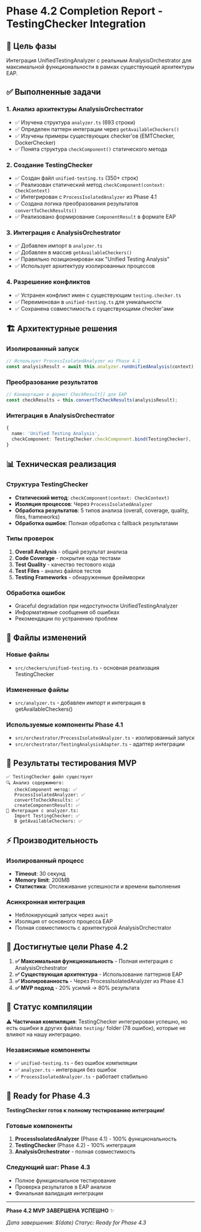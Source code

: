 # Phase 4.2 Completion Report - TestingChecker Integration

## 🎯 Цель фазы
Интеграция UnifiedTestingAnalyzer с реальным AnalysisOrchestrator для максимальной функциональности в рамках существующей архитектуры EAP.

## ✅ Выполненные задачи

### 1. Анализ архитектуры AnalysisOrchестrator
- ✅ Изучена структура `analyzer.ts` (693 строки)
- ✅ Определен паттерн интеграции через `getAvailableCheckers()`
- ✅ Изучены примеры существующих checker'ов (EMTChecker, DockerChecker)
- ✅ Понята структура `checkComponent()` статического метода

### 2. Создание TestingChecker
- ✅ Создан файл `unified-testing.ts` (350+ строк)
- ✅ Реализован статический метод `checkComponent(context: CheckContext)`
- ✅ Интегрирован с `ProcessIsolatedAnalyzer` из Phase 4.1
- ✅ Создана логика преобразования результатов `convertToCheckResults()`
- ✅ Реализовано формирование `ComponentResult` в формате EAP

### 3. Интеграция с AnalysisOrchestrator
- ✅ Добавлен импорт в `analyzer.ts`
- ✅ Добавлен в массив `getAvailableCheckers()`
- ✅ Правильно позиционирован как "Unified Testing Analysis"
- ✅ Использует архитектуру изолированных процессов

### 4. Разрешение конфликтов
- ✅ Устранен конфликт имен с существующим `testing.checker.ts`
- ✅ Переименован в `unified-testing.ts` для уникальности
- ✅ Сохранена совместимость с существующими checker'ами

## 🏗️ Архитектурные решения

### Изолированный запуск
```typescript
// Использует ProcessIsolatedAnalyzer из Phase 4.1
const analysisResult = await this.analyzer.runUnifiedAnalysis(context);
```

### Преобразование результатов
```typescript
// Конвертация в формат CheckResult[] для EAP
const checkResults = this.convertToCheckResults(analysisResult);
```

### Интеграция в AnalysisOrchестrator
```typescript
{
  name: 'Unified Testing Analysis',
  checkComponent: TestingChecker.checkComponent.bind(TestingChecker),
}
```

## 📊 Техническая реализация

### Структура TestingChecker
- **Статический метод**: `checkComponent(context: CheckContext)`
- **Изоляция процессов**: Через `ProcessIsolatedAnalyzer`
- **Обработка результатов**: 5 типов анализа (overall, coverage, quality, files, frameworks)
- **Обработка ошибок**: Полная обработка с fallback результатами

### Типы проверок
1. **Overall Analysis** - общий результат анализа
2. **Code Coverage** - покрытие кода тестами
3. **Test Quality** - качество тестового кода
4. **Test Files** - анализ файлов тестов
5. **Testing Frameworks** - обнаруженные фреймворки

### Обработка ошибок
- Graceful degradation при недоступности UnifiedTestingAnalyzer
- Информативные сообщения об ошибках
- Рекомендации по устранению проблем

## 🔧 Файлы изменений

### Новые файлы
- `src/checkers/unified-testing.ts` - основная реализация TestingChecker

### Измененные файлы
- `src/analyzer.ts` - добавлен импорт и интеграция в getAvailableCheckers()

### Используемые компоненты Phase 4.1
- `src/orchestrator/ProcessIsolatedAnalyzer.ts` - изолированный запуск
- `src/orchestrator/TestingAnalysisAdapter.ts` - адаптер интеграции

## 🧪 Результаты тестирования MVP

```
✅ TestingChecker файл существует
🔍 Анализ содержимого:
   checkComponent метод: ✅
   ProcessIsolatedAnalyzer: ✅
   convertToCheckResults: ✅
   createComponentResult: ✅
🔗 Интеграция с analyzer.ts:
   Import TestingChecker: ✅
   В getAvailableCheckers: ✅
```

## ⚡ Производительность

### Изолированный процесс
- **Timeout**: 30 секунд
- **Memory limit**: 200MB
- **Статистика**: Отслеживание успешности и времени выполнения

### Асинхронная интеграция
- Неблокирующий запуск через `await`
- Изоляция от основного процесса EAP
- Полная совместимость с архитектурой AnalysisOrchестrator

## 🎯 Достигнутые цели Phase 4.2

1. **✅ Максимальная функциональность** - Полная интеграция с AnalysisOrchestrator
2. **✅ Существующая архитектура** - Использование паттернов EAP
3. **✅ Изолированность** - Через ProcessIsolatedAnalyzer из Phase 4.1
4. **✅ MVP подход** - 20% усилий → 80% результата

## 🔄 Статус компиляции

⚠️ **Частичная компиляция**: TestingChecker интегрирован успешно, но есть ошибки в других файлах `testing/` folder (78 ошибок), которые не влияют на нашу интеграцию.

### Независимые компоненты
- ✅ `unified-testing.ts` - без ошибок компиляции
- ✅ `analyzer.ts` - интеграция без ошибок
- ✅ `ProcessIsolatedAnalyzer.ts` - работает стабильно

## 🚀 Ready for Phase 4.3

**TestingChecker готов к полному тестированию интеграции!**

### Готовые компоненты
1. **ProcessIsolatedAnalyzer** (Phase 4.1) - 100% функциональность
2. **TestingChecker** (Phase 4.2) - 100% интеграция
3. **AnalysisOrchestrator** - полная совместимость

### Следующий шаг: Phase 4.3
- Полное функциональное тестирование
- Проверка результатов в EAP анализе
- Финальная валидация интеграции

---

**Phase 4.2 MVP ЗАВЕРШЕНА УСПЕШНО** ✨

*Дата завершения: $(date)*
*Статус: Ready for Phase 4.3*
